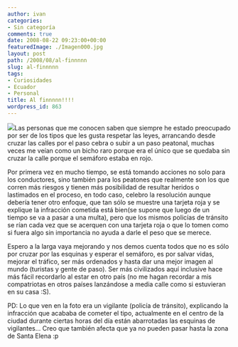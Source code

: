 ```yaml
---
author: ivan
categories:
- Sin categoría
comments: true
date: 2008-08-22 09:23:00+00:00
featuredImage: ./Imagen000.jpg
layout: post
path: /2008/08/al-finnnnn
slug: al-finnnnn
tags:
- Curiosidades
- Ecuador
- Personal
title: Al finnnnn!!!!
wordpress_id: 863
---
```


[![](/photos/Imagen000.jpg)](https://4.bp.blogspot.com/_T2UWuNJg3dQ/SK5UIOA3-eI/AAAAAAAAA00/j9usEIYBQjg/s1600-h/Imagen000.jpg)Las personas que me conocen saben que siempre he estado preocupado por ser de los tipos que les gusta respetar las leyes, arrancando desde cruzar las calles por el paso cebra o subir a un paso peatonal, muchas veces me veían como un bicho raro porque era el único que se quedaba sin cruzar la calle porque el semáforo estaba en rojo.

Por primera vez en mucho tiempo, se está tomando acciones no solo para los conductores, sino también para los peatones que realmente son los que corren más riesgos y tienen más posibilidad de resultar heridos o lastimados en el proceso, en todo caso, celebro la resolución aunque debería tener otro enfoque, que tan sólo se muestre una tarjeta roja y se explique la infracción cometida está bien(se supone que luego de un tiempo se va a pasar a una multa), pero que los mismos policías de tránsito se rían cada vez que se acerquen con una tarjeta roja o que lo tomen como si fuera algo sin importancia no ayuda a darle el peso que se merece.

Espero a la larga vaya mejorando y nos demos cuenta todos que no es sólo por cruzar por las esquinas y esperar el semáforo, es por salvar vidas, mejorar el tráfico, ser más ordenados y hasta dar una mejor imagen al mundo (turistas y gente de paso). Ser más civilizados aquí inclusive hace más fácil recordarlo al estar en otro país (no me hagan recordar a mis compatriotas en otros países lanzándose a media calle como si estuvieran en su casa :S).

PD: Lo que ven en la foto era un vigilante (policía de tránsito), explicando la infracción que acababa de cometer el tipo, actualmente en el centro de la ciudad durante ciertas horas del día están abarrotadas las esquinas de vigilantes... Creo que también afecta que ya no pueden pasar hasta la zona de Santa Elena :p
